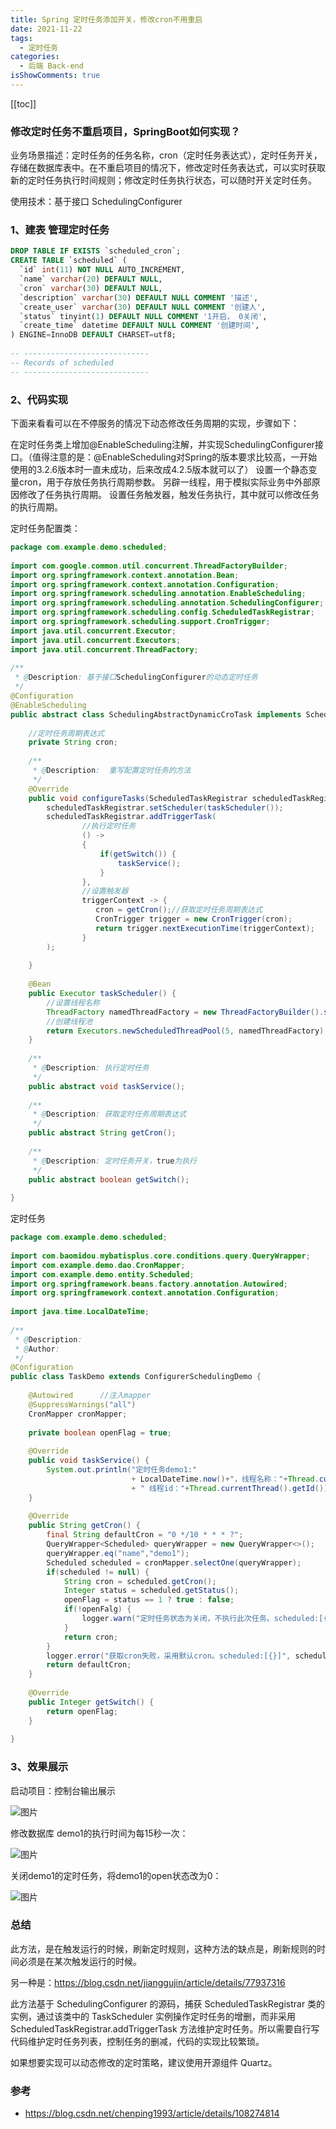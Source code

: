 ```yaml
---
title: Spring 定时任务添加开关，修改cron不用重启
date: 2021-11-22
tags:
  - 定时任务
categories:
  - 后端 Back-end
isShowComments: true
---
```


<Boxx/>

[[toc]]

### 修改定时任务不重启项目，SpringBoot如何实现？

业务场景描述：定时任务的任务名称，cron（定时任务表达式），定时任务开关，存储在数据库表中。在不重启项目的情况下，修改定时任务表达式，可以实时获取新的定时任务执行时间规则；修改定时任务执行状态，可以随时开关定时任务。

使用技术：基于接口  SchedulingConfigurer

### 1、建表 管理定时任务

```SQL
DROP TABLE IF EXISTS `scheduled_cron`;
CREATE TABLE `scheduled` (
  `id` int(11) NOT NULL AUTO_INCREMENT,
  `name` varchar(20) DEFAULT NULL,
  `cron` varchar(30) DEFAULT NULL,
  `description` varchar(30) DEFAULT NULL COMMENT '描述',
  `create_user` varchar(30) DEFAULT NULL COMMENT '创建人',
  `status` tinyint(1) DEFAULT NULL COMMENT '1开启， 0关闭',
  `create_time` datetime DEFAULT NULL COMMENT '创建时间',
) ENGINE=InnoDB DEFAULT CHARSET=utf8;
 
-- ----------------------------
-- Records of scheduled
-- ----------------------------
```

### 2、代码实现

下面来看看可以在不停服务的情况下动态修改任务周期的实现，步骤如下：

在定时任务类上增加@EnableScheduling注解，并实现SchedulingConfigurer接口。（值得注意的是：@EnableScheduling对Spring的版本要求比较高，一开始使用的3.2.6版本时一直未成功，后来改成4.2.5版本就可以了）
设置一个静态变量cron，用于存放任务执行周期参数。
另辟一线程，用于模拟实际业务中外部原因修改了任务执行周期。
设置任务触发器，触发任务执行，其中就可以修改任务的执行周期。

定时任务配置类：

```JAVA
package com.example.demo.scheduled;
 
import com.google.common.util.concurrent.ThreadFactoryBuilder;
import org.springframework.context.annotation.Bean;
import org.springframework.context.annotation.Configuration;
import org.springframework.scheduling.annotation.EnableScheduling;
import org.springframework.scheduling.annotation.SchedulingConfigurer;
import org.springframework.scheduling.config.ScheduledTaskRegistrar;
import org.springframework.scheduling.support.CronTrigger;
import java.util.concurrent.Executor;
import java.util.concurrent.Executors;
import java.util.concurrent.ThreadFactory;
 
/**
 * @Description: 基于接口SchedulingConfigurer的动态定时任务
 */
@Configuration
@EnableScheduling
public abstract class SchedulingAbstractDynamicCroTask implements SchedulingConfigurer {
 
    //定时任务周期表达式
    private String cron;
    
    /** 
     * @Description:  重写配置定时任务的方法
     */
    @Override
    public void configureTasks(ScheduledTaskRegistrar scheduledTaskRegistrar) {
        scheduledTaskRegistrar.setScheduler(taskScheduler());
        scheduledTaskRegistrar.addTriggerTask(
                //执行定时任务
                () ->
                {
                    if(getSwitch()) {
                        taskService();
                    }
                },
                //设置触发器
                triggerContext -> {
                   cron = getCron();//获取定时任务周期表达式
                   CronTrigger trigger = new CronTrigger(cron);
                   return trigger.nextExecutionTime(triggerContext);
                }
        );
 
    }
 
    @Bean
    public Executor taskScheduler() {
        //设置线程名称
        ThreadFactory namedThreadFactory = new ThreadFactoryBuilder().setNameFormat("demo-pool-%d").build();
        //创建线程池
        return Executors.newScheduledThreadPool(5, namedThreadFactory);
    }
 
    /**
     * @Description: 执行定时任务
     */
    public abstract void taskService();
 
    /**
     * @Description: 获取定时任务周期表达式
     */
    public abstract String getCron();
    
    /**
     * @Description: 定时任务开关，true为执行
     */
    public abstract boolean getSwitch();
 
}
```

定时任务

```java
package com.example.demo.scheduled;
 
import com.baomidou.mybatisplus.core.conditions.query.QueryWrapper;
import com.example.demo.dao.CronMapper;
import com.example.demo.entity.Scheduled;
import org.springframework.beans.factory.annotation.Autowired;
import org.springframework.context.annotation.Configuration;
 
import java.time.LocalDateTime;
 
/**
 * @Description:
 * @Author: 
 */
@Configuration
public class TaskDemo extends ConfigurerSchedulingDemo {
 
    @Autowired      //注入mapper
    @SuppressWarnings("all")
    CronMapper cronMapper;
    
    private boolean openFlag = true;
 
    @Override
    public void taskService() {
        System.out.println("定时任务demo1:"
                           + LocalDateTime.now()+"，线程名称："+Thread.currentThread().getName()
                           + " 线程id："+Thread.currentThread().getId());
    }
 
    @Override
    public String getCron() {
        final String defaultCron = "0 */10 * * * ?";
        QueryWrapper<Scheduled> queryWrapper = new QueryWrapper<>();
        queryWrapper.eq("name","demo1");
        Scheduled scheduled = cronMapper.selectOne(queryWrapper);
        if(scheduled != null) {
            String cron = scheduled.getCron();
            Integer status = scheduled.getStatus();
            openFlag = status == 1 ? true : false;
            if(!openFalg) {
                logger.warn("定时任务状态为关闭，不执行此次任务。scheduled:[{}]", scheduled)
            }
            return cron;
        }
        logger.error("获取cron失败，采用默认cron。scheduled:[{}]", scheduled);
        return defaultCron;
    }
 
    @Override
    public Integer getSwitch() {
        return openFlag;
    }
 
}
```



### 3、效果展示

启动项目：控制台输出展示

![图片](https://img-blog.csdnimg.cn/20200828115423957.png?x-oss-process=image/watermark,type_ZmFuZ3poZW5naGVpdGk,shadow_10,text_aHR0cHM6Ly9ibG9nLmNzZG4ubmV0L2NoZW5waW5nMTk5Mw==,size_16,color_FFFFFF,t_70)

修改数据库 demo1的执行时间为每15秒一次：

![图片](https://img-blog.csdnimg.cn/20200828115545742.png?x-oss-process=image/watermark,type_ZmFuZ3poZW5naGVpdGk,shadow_10,text_aHR0cHM6Ly9ibG9nLmNzZG4ubmV0L2NoZW5waW5nMTk5Mw==,size_16,color_FFFFFF,t_70)

关闭demo1的定时任务，将demo1的open状态改为0：

![图片](https://img-blog.csdnimg.cn/20200828115652460.png?x-oss-process=image/watermark,type_ZmFuZ3poZW5naGVpdGk,shadow_10,text_aHR0cHM6Ly9ibG9nLmNzZG4ubmV0L2NoZW5waW5nMTk5Mw==,size_16,color_FFFFFF,t_70)

### 总结

此方法，是在触发运行的时候，刷新定时规则，这种方法的缺点是，刷新规则的时间必须是在某次触发运行的时候。

另一种是：https://blog.csdn.net/jianggujin/article/details/77937316

此方法基于 SchedulingConfigurer 的源码，捕获 ScheduledTaskRegistrar 类的实例，通过该类中的 TaskScheduler 实例操作定时任务的增删，而非采用 ScheduledTaskRegistrar.addTriggerTask 方法维护定时任务。所以需要自行写代码维护定时任务列表，控制任务的删减，代码的实现比较繁琐。

如果想要实现可以动态修改的定时策略，建议使用开源组件 Quartz。

### 参考

- https://blog.csdn.net/chenping1993/article/details/108274814
